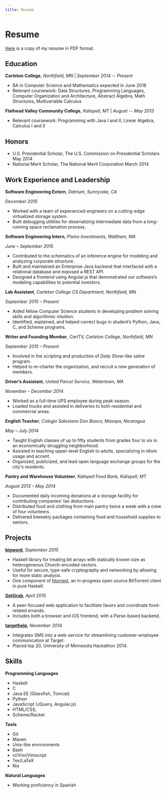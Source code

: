 ```yaml
---
title: Resume
---
```


# Resume

[Here](https://github.com/nickspinale/resume/raw/master/nickspinale-resume.pdf) is a copy of my resume in PDF format.

## Education

**Carleton College**, *Northfield, MN* | *September 2014 -- Present*


*   BA in Computer Science and Mathematics expected in June 2018
*   Relevant coursework: Data Structures, Programming Languages, Computer Organization and Architecture, Abstract Algebra, Math Structures, Multivariable Calculus

**Flathead Valley Community College**, *Kalispell, MT* |  *August -- May 2013*


*   Relevant coursework: Programming with Java I and II, Linear Algebra, Calculus I and II

## Honors

*   U.S. Presidential Scholar, The U.S. Commission on Presidential Scholars	May 2014
*   National Merit Scholar, The National Merit Corporation	March 2014

## Work Experience and Leadership

**Software Engineering Extern**, *Datrium, Sunnyvale, CA*

*December 2015*

*   Worked with a team of experienced engineers on a cutting-edge virtualized storage system.
*   Built debugging utilities for deserializing intermediate data from a long-running space reclamation process.

**Software Engineering Intern**, *Pismo Investments, Waltham, MA*

*June – September 2015*

*   Contributed to the schematics of an inference engine for modeling and analyzing corporate structure.
*   Built and maintained an Enterprise Java backend that interfaced with a relational database and exposed a REST API.
*   Designed a frontend using Angular.js that demonstrated our software’s modeling capabilities to potential investors.

**Lab Assistant**, *Carleton College CS Department, Northfield, MN*

*September 2015 – Present*

*   Aided fellow Computer Science students in developing problem solving skills and algorithmic intuition.
*   Identified, explained, and helped correct bugs in student’s Python, Java, C, and Scheme programs.

**Writer and Founding Member**, *CarlTV, Carleton College, Northfield, MN*

*September 2015 – Present*

*   Involved in the scripting and production of *Daily Show*-like satire program.
*   Helped to re-charter the organization, and recruit a new generation of members.

**Driver’s Assistant**, *United Parcel Service, Watertown, MA*

*November – December 2014*

*   Worked as a full-time UPS employee during peak season.
*   Loaded trucks and assisted in deliveries to both residential and commercial areas.

**English Teacher**, *Colegio Salesiano Don Bosco, Masaya, Nicaragua*

*May – July 2014*

*   Taught English classes of up to fifty students from grades four to six in an economically struggling neighborhood.
*   Assisted in teaching upper-level English to adults, specializing in idiom usage and accent.
*   Organized, publicized, and lead open language exchange groups for the city's residents.

**Pantry and Warehouse Volunteer**, *Kalispell Food Bank, Kalispell, MT*

*August 2013 – May 2014*

*   Documented daily incoming donations at a storage facility for contributing companies’ tax deductions.
*   Distributed food and clothing from main pantry twice a week with a crew of four volunteers.
*   Delivered biweekly packages containing food and household supplies to seniors.

## Projects

**[bigword](https://github.com/nickspinale/bigword)**, *September 2015*

*   Haskell library for treating bit arrays with statically known size as heterogeneous Church-encoded vectors.
*   Useful for secure, type-safe cryptography and networking by allowing for more static analysis.
*   One component of [htorrent](github.com/nickspinale/htorrent), an in-progress open source BitTorrent client in pure Haskell.

**[GetGrub](https://github.com/kevinkowalew/GetGrub)**, *April 2015*

*   A peer-focused web application to facilitate favors and coordinate food-related errands.
*   Includes both a browser and iOS frontend, with a Parse-based backend.

**[targethelp](https://github.com/chetaldrich/targethelp)**, *November 2014*

*   Integrates SMS into a web-service for streamlining customer-employee communication at Target.
*   Placed top 20, University of Minnesota Hackathon 2014.

## Skills

**Programming Languages**

*   Haskell
*   C
*   Java EE (Glassfish, Tomcat)
*   Python
*   JavaScript (JQuery, Angular.js)
*   HTML/CSS, 
*   Scheme/Racket

**Tools**

*   Git
*   Maven
*   Unix-like environments
*   Bash
*   vi/Vim/Vimscript
*   Tex/LaTeX
*   Nix

**Natural Languages**

*   Working proficiency in Spanish
